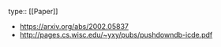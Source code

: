 type:: [[Paper]]

- https://arxiv.org/abs/2002.05837
- http://pages.cs.wisc.edu/~yxy/pubs/pushdowndb-icde.pdf